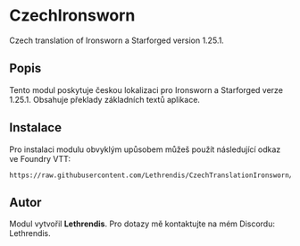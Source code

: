 
# CzechIronsworn

Czech translation of Ironsworn a Starforged version 1.25.1.

## Popis
Tento modul poskytuje českou lokalizaci pro Ironsworn a Starforged verze 1.25.1. Obsahuje překlady základních textů aplikace.

## Instalace
Pro instalaci modulu obvyklým upůsobem můžeš použít následující odkaz ve Foundry VTT:

```
https://raw.githubusercontent.com/Lethrendis/CzechTranslationIronsworn/main/module.json
```

## Autor
Modul vytvořil **Lethrendis**. Pro dotazy mě kontaktujte na mém Discordu: Lethrendis.
